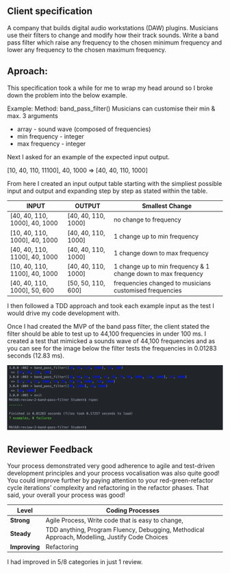 ## Client specification

A company that builds digital audio workstations (DAW) plugins. Musicians use their filters to change and modify how their track sounds. Write a band pass filter which raise any frequency to the chosen minimum frequency and lower any frequency to the chosen maximum frequency.

## Aproach:

This specification took a while for me to wrap my head around so I broke down the problem into the below example.

Example:
Method: band_pass_filter()
Musicians can customise their min & max.
3 arguments
 - array - sound wave (composed of frequencies)
 - min frequency - integer
 - max frequency - integer

Next I asked for an example of the expected input output.

[10, 40, 110, 11100], 40, 1000    =>   [40, 40, 110, 1000]

From here I created an input output table starting with the simpliest possible input and output and expanding step by step as stated within the table.


|           INPUT            |        OUTPUT      | Smallest Change|
| -------------------------- | ----------------- | --------------------|
|[40, 40, 110, 1000], 40, 1000    |   [40, 40, 110, 1000] | no change to frequency|
|[10, 40, 110, 1000], 40, 1000    |    [40, 40, 110, 1000] |1 change up to min frequency|
|[40, 40, 110, 1100], 40, 1000    |   [40, 40, 110, 1000] | 1 change down to max frequency |
|[10, 40, 110, 1100], 40, 1000    |   [40, 40, 110, 1000] |1 change up to min frequency & 1 change down to max frequency |
|[40, 40, 110, 1000], 50, 600     |    [50, 50, 110, 600] | frequencies changed to musicians customised frequencies |

I then followed a TDD approach and took each example input as the test I would drive my code development with.

Once I had created the MVP of the band pass filter, the client stated the filter should be able to test up to 44,100 frequencies in under 100 ms. I created a test that mimicked a sounds wave of 44,100 frequencies and as you can see for the image below the filter tests the frequencies in 0.01283 seconds (12.83 ms).


![](assets/README-002d00fb.png)


## Reviewer Feedback

Your process demonstrated very good adherence to agile and
test-driven development principles and your process vocalisation was also
quite good! You could improve further by paying attention to your
red-green-refactor cycle iterations’ complexity and refactoring in the
refactor phases. That said, your overall your process was good!

|Level               |        Coding Processes|
| -------------------------- | ----------------- |
|**Strong** |Agile Process, Write code that is easy to change,  |
| **Steady** | TDD anything, Program Fluency, Debugging, Methodical Approach, Modelling, Justify Code Choices |
| **Improving** | Refactoring|

I had improved in 5/8 categories in just 1 review.
